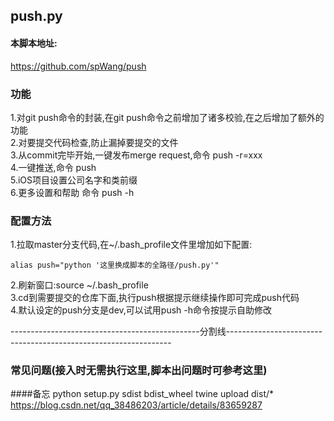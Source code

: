 ## push.py

#### 本脚本地址:
https://github.com/spWang/push

### 功能
1.对git  push命令的封装,在git  push命令之前增加了诸多校验,在之后增加了额外的功能<br>
2.对要提交代码检查,防止漏掉要提交的文件<br>
3.从commit完毕开始,一键发布merge request,命令 push -r=xxx<br>
4.一键推送,命令 push<br>
5.iOS项目设置公司名字和类前缀<br>
6.更多设置和帮助 命令 push -h<br>
 

### 配置方法
1.拉取master分支代码,在~/.bash_profile文件里增加如下配置:<br>
```objc
alias push="python '这里换成脚本的全路径/push.py'"
```
2.刷新窗口:source ~/.bash_profile<br>
3.cd到需要提交的仓库下面,执行push根据提示继续操作即可完成push代码<br>
4.默认设定的push分支是dev,可以试用push -h命令按提示自助修改

-----------------------------------------------分割线----------------------------------------------------------------

### 常见问题(接入时无需执行这里,脚本出问题时可参考这里)

####备忘
python setup.py sdist bdist_wheel
twine upload dist/*
https://blog.csdn.net/qq_38486203/article/details/83659287

